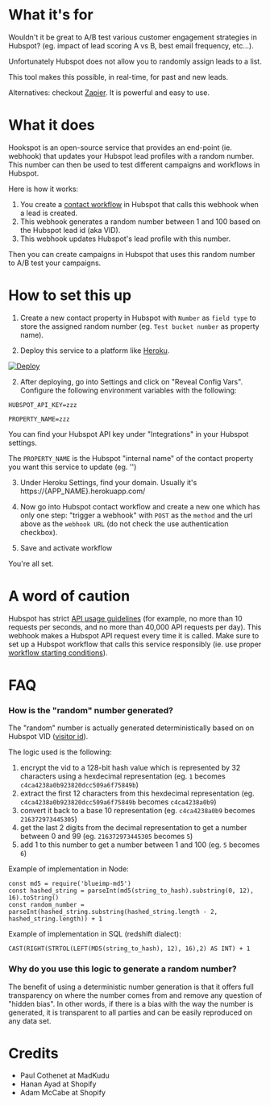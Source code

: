 # What it's for

Wouldn't it be great to A/B test various customer engagement strategies in Hubspot? (eg. impact of lead scoring A vs B, best email frequency, etc...).

Unfortunately Hubspot does not allow you to randomly assign leads to a list.

This tool makes this possible, in real-time, for past and new leads.

Alternatives: checkout [Zapier](https://zapier.com/). It is powerful and easy to use.

# What it does

Hookspot is an open-source service that provides an end-point (ie. webhook) that updates your Hubspot lead profiles with a random number. This number can then be used to test different campaigns and workflows in Hubspot.

Here is how it works:
1. You create a [contact workflow](https://knowledge.hubspot.com/articles/kcs_article/workflows/how-do-i-use-webhooks-with-hubspot-workflows) in Hubspot that calls this webhook when a lead is created.
2. This webhook generates a random number between 1 and 100 based on the Hubspot lead id (aka VID).
3. This webhook updates Hubspot's lead profile with this number.

Then you can create campaigns in Hubspot that uses this random number to A/B test your campaigns.

# How to set this up

1. Create a new contact property in Hubspot with `Number` as `field type` to store the assigned random number (eg. `Test bucket number` as property name). 

1. Deploy this service to a platform like [Heroku](https://www.heroku.com/).

[![Deploy](https://www.herokucdn.com/deploy/button.svg)](https://heroku.com/deploy)

2. After deploying, go into Settings and click on "Reveal Config Vars". Configure the following environment variables with the following:

```
HUBSPOT_API_KEY=zzz

PROPERTY_NAME=zzz
```

You can find your Hubspot API key under "Integrations" in your Hubspot settings.

The `PROPERTY_NAME` is the Hubspot "internal name" of the contact property you want this service to update (eg. '')

3. Under Heroku Settings, find your domain. Usually it's https://{APP_NAME}.herokuapp.com/

4. Now go into Hubspot contact workflow and create a new one which has only one step: "trigger a webhook" with `POST` as the `method` and the url above as the `webhook URL` (do not check the use authentication checkbox).

5. Save and activate workflow

You're all set.

# A word of caution

Hubspot has strict [API usage guidelines](https://developers.hubspot.com/apps/api_guidelines) (for example, no more than 10 requests per seconds, and no more than 40,000 API requests per day). This webhook makes a Hubspot API request every time it is called. Make sure to set up a Hubspot workflow that calls this service responsibly (ie. use proper [workflow starting conditions](https://developers.hubspot.com/docs/faq/working-within-the-hubspot-api-rate-limits)).

# FAQ

### How is the "random" number generated?
The "random" number is actually generated deterministically based on on Hubspot VID ([visitor id](https://developers.hubspot.com/docs/methods/contacts/get_contact)).

The logic used is the following:
1. encrypt the vid to a 128-bit hash value which is represented by 32 characters using a hexdecimal representation (eg. `1` becomes `c4ca4238a0b923820dcc509a6f75849b`)
2. extract the first 12 characters from this hexdecimal representation (eg. `c4ca4238a0b923820dcc509a6f75849b` becomes `c4ca4238a0b9`)
3. convert it back to a base 10 representation (eg. `c4ca4238a0b9` becomes `216372973445305`)
4. get the last 2 digits from the decimal representation to get a number between 0 and 99 (eg. `216372973445305` becomes `5`)
5. add 1 to this number to get a number between 1 and 100 (eg. `5` becomes `6`)

Example of implementation in Node:
```
const md5 = require('blueimp-md5')
const hashed_string = parseInt(md5(string_to_hash).substring(0, 12), 16).toString()
const random_number = parseInt(hashed_string.substring(hashed_string.length - 2, hashed_string.length)) + 1
```

Example of implementation in SQL (redshift dialect):
```
CAST(RIGHT(STRTOL(LEFT(MD5(string_to_hash), 12), 16),2) AS INT) + 1
```

### Why do you use this logic to generate a random number?
The benefit of using a deterministic number generation is that it offers full transparency on where the number comes from and remove any question of "hidden bias". In other words, if there is a bias with the way the number is generated, it is transparent to all parties and can be easily reproduced on any data set.

# Credits
- Paul Cothenet at MadKudu
- Hanan Ayad at Shopify
- Adam McCabe at Shopify
